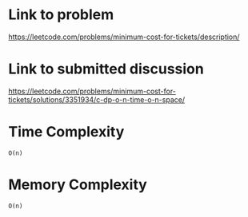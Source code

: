 # Link to problem
https://leetcode.com/problems/minimum-cost-for-tickets/description/

# Link to submitted discussion
https://leetcode.com/problems/minimum-cost-for-tickets/solutions/3351934/c-dp-o-n-time-o-n-space/

# Time Complexity
`O(n)`

# Memory Complexity
`O(n)`
